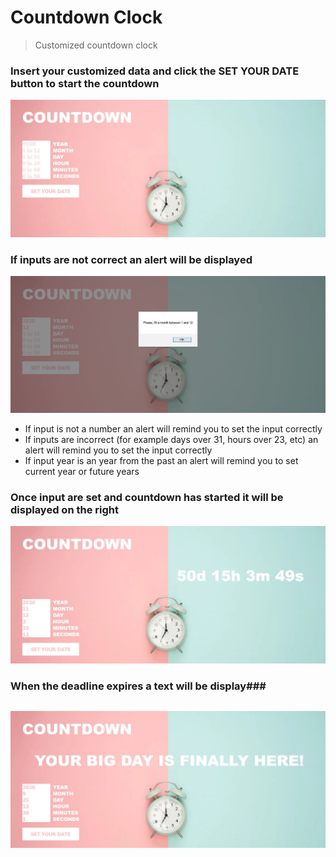 # Countdown Clock

> Customized countdown clock



### Insert your customized data and click the SET YOUR DATE button to start the countdown ###
![](countdown.JPG)

### If inputs are not correct an alert will be displayed ###
![](countdown1.JPG)
- If input is not a number an alert will remind you to set the input correctly
- If inputs are incorrect (for example days over 31, hours over 23, etc) an alert will remind you to set the input correctly
- If input year is an year from the past an alert will remind you to set current year or future years
 
 ### Once input are set and countdown has started it will be displayed on the right ###
 ![](countdown2.JPG)
 
 ### When the deadline expires a text will be display###
 ![](countdown3.JPG)
---

